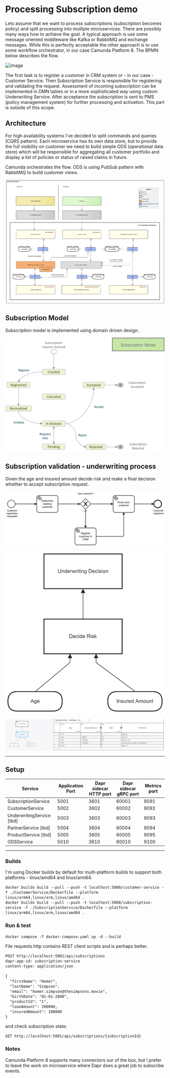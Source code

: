 # Processing Subscription demo

Lets assume that we want to process subscriptions (subscription becomes policy) and split processing into mulitple microservices. 
There are possibly many ways how to achieve the goal. A typical approach is use some message oriented middleware like Kafka or RabbitMQ
and exchange messages. While this is perfectly acceptable the other approach is to use some workflow orchestrator, in our case Camunda Platform 8.
The BPMN below describes the flow.

![image](/Users/robert/source/repos/cardif/subscription-processing-demo/assets/subscription-processing.png)

The first task is to register a customer in CRM system or - in our case - Customer Service.
Then Subscription Service is responsible for registering and validating the request.
Assessment of incoming subscription can be implemented in DMN tables or in a more sophisticated way 
using custom Underwriting Service. After acceptance the subscription is sent to PMS (policy management system) 
for further processing and activation. This part is outside of this scope.

## Architecture

For high availability systems I've decided to split commands and queries (CQRS pattern). 
Each microservice has its own data store, but to provide the full visibility on customer we need to build simple ODS 
(operational data store) which will be responsible for aggregating all customer portfolio and display a list of policies 
or status of raised claims in future.

Camunda orchestrates the flow. 
ODS is using PubSub pattern with RabbitMQ to build customer views. 

![image](assets/target_architecture.png)

## Subscription Model

Subscription model is implemented using domain driven design. 

![image](assets/subscription_states.png)

## Subscription validation - underwriting process

Given the age and insured amount decide risk and make a final decision whether to accept subscription request.

![image](assets/register-customer.png)

![image](assets/underwriting.png)

![image](assets/underwriting_risk.jpg)

---

## Setup

| Service                   | Application Port | Dapr sidecar HTTP port | Dapr sidecar gRPC port | Metrics port |
|---------------------------|------------------|------------------------|------------------------|--------------|
| SubscriptionService       | 5001             | 3601                   | 60001                  | 9091         |
| CustomerService           | 5002             | 3602                   | 60002                  | 9092         |
| UnderwritingService [tbd] | 5003             | 3603                   | 60003                  | 9093         |
| PartnerService [tbd]      | 5004             | 3604                   | 60004                  | 9094         |
| ProductService [tbd]      | 5005             | 3605                   | 60005                  | 9095         |
| ODSService                | 5010             | 3610                   | 60010                  | 9100         | 

---


### Builds

I'm using Docker buildx by default for multi-platform builds to support both platforms - linux/amd64 and linux/arm64.

```terminal
docker buildx build --pull --push -t localhost:5000/customer-service -f ./CustomerService/Dockerfile --platform linux/arm64,linux/arm,linux/amd64 .
docker buildx build --pull --push -t localhost:5000/subscription-service -f ./SubscriptionService/Dockerfile --platform linux/arm64,linux/arm,linux/amd64 .
```

### Run & test

`docker compose -f docker-compose.yaml up -d --build`

File requests.http contains REST client scripts and is perhaps better.

```
POST http://localhost:5001/api/subscriptions
dapr-app-id: subscription-service
content-type: application/json

{
  "firstName": "Homer",
  "lastName": "Simpson",
  "email": "homer.simpson@thesimpsons.movie",
  "birthDate": "01-01-2000",
  "productId": "1",
  "loanAmount": 200000,
  "insuredAmount": 100000
}
```

and check subscription state:

```
GET http://localhost:5001/api/subscriptions/{subscriptionId}
```

### Notes

Camunda Platform 8 supports many connectors our of the box, but I prefer to leave the work on microservice 
where Dapr does a great job to subscribe events. 